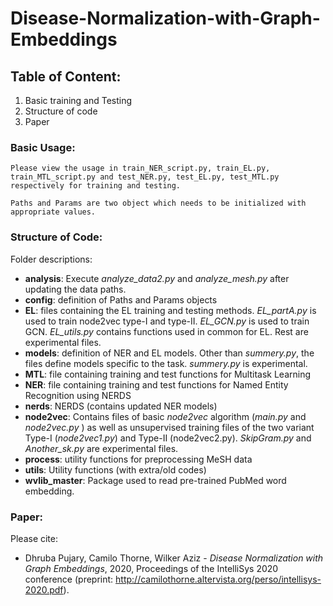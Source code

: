 # Disease-Normalization-with-Graph-Embeddings

## Table of Content:
1. Basic training and Testing
2. Structure of code
3. Paper

### Basic Usage:
    Please view the usage in train_NER_script.py, train_EL.py, train_MTL_script.py and test_NER.py, test_EL.py, test_MTL.py respectively for training and testing.

    Paths and Params are two object which needs to be initialized with appropriate values.

### Structure of Code:
Folder descriptions:
* **analysis**: Execute *analyze_data2.py* and *analyze_mesh.py* after updating the data paths.
* **config**: definition of Paths and Params objects
* **EL**: files containing the EL training and testing methods. *EL_partA.py* is used to train node2vec type-I and type-II. *EL_GCN.py* is used to train GCN. *EL_utils.py* contains functions used in common for EL. Rest are experimental files.
* **models**: definition of NER and EL models. Other than *summery.py*, the files define models specific to the task. *summery.py* is experimental.
* **MTL**: file containing training and test functions for Multitask Learning
* **NER**: file containing training and test functions for Named Entity Recognition using NERDS
* **nerds**: NERDS (contains updated NER models)
* **node2vec**: Contains files of basic *node2vec* algorithm (*main.py* and *node2vec.py* ) as well as unsupervised training files of the two variant Type-I (*node2vec1.py*) and Type-II (node2vec2.py). *SkipGram.py* and *Another_sk.py* are experimental files.
*  **process**: utility functions for preprocessing MeSH data
*  **utils**: Utility functions (with extra/old codes)
*  **wvlib_master**: Package used to read pre-trained PubMed word embedding.

### Paper:
Please cite:
*  Dhruba Pujary, Camilo Thorne, Wilker Aziz - *Disease Normalization with Graph Embeddings*, 2020, Proceedings of the IntelliSys 2020 conference (preprint: http://camilothorne.altervista.org/perso/intellisys-2020.pdf).
